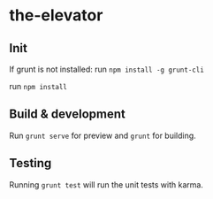 # the-elevator

## Init

If grunt is not installed:
run `npm install -g grunt-cli`

run `npm install`

## Build & development

Run `grunt serve` for preview and `grunt` for building.

## Testing

Running `grunt test` will run the unit tests with karma.
